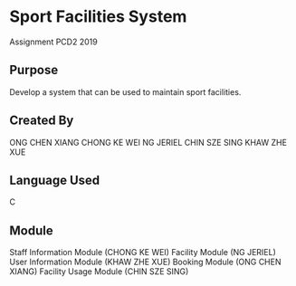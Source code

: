 # Sport Facilities System
Assignment PCD2 2019

## Purpose
Develop a system that can be used to maintain sport facilities.

## Created By
ONG CHEN XIANG
CHONG KE WEI
NG JERIEL
CHIN SZE SING
KHAW ZHE XUE

## Language Used
C

## Module
Staff Information Module (CHONG KE WEI)
Facility Module (NG JERIEL)
User Information Module (KHAW ZHE XUE)
Booking Module (ONG CHEN XIANG)
Facility Usage Module (CHIN SZE SING)